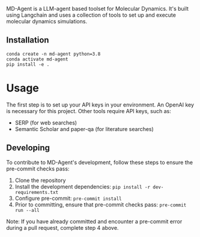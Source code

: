 MD-Agent is a LLM-agent based toolset for Molecular Dynamics.
It's built using Langchain and uses a collection of tools to set up and execute molecular dynamics simulations.


## Installation
```
conda create -n md-agent python=3.8
conda activate md-agent
pip install -e .
```


# Usage
The first step is to set up your API keys in your environment. An OpenAI key is necessary for this project.
Other tools require API keys, such as:
- SERP (for web searches)
- Semantic Scholar and paper-qa (for literature searches)


## Developing
To contribute to MD-Agent's development, follow these steps to ensure the pre-commit checks pass:
1. Clone the repository
2. Install the development dependencies: `pip install -r dev-requirements.txt`
3. Configure pre-commit: `pre-commit install`
4. Prior to committing, ensure that pre-commit checks pass: `pre-commit run --all`

Note: If you have already committed and encounter a pre-commit error during a pull request, complete step 4 above.


